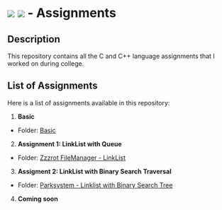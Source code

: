 # <img src="https://img.shields.io/badge/C-00599C?style=for-the-badge&logo=c&logoColor=white"> <img src="https://img.shields.io/badge/C%2B%2B-00599C?style=for-the-badge&logo=c%2B%2B&logoColor=white"> - Assignments

## Description
This repository contains all the C and C++ language assignments that I worked on during college.

## List of Assignments
Here is a list of assignments available in this repository:
1. **Basic**
- Folder: [Basic](Basic/)
2. **Assignment 1: LinkList with Queue**
- Folder: [Zzzrot FileManager - LinkList](Zzzrot%20FileManager%20-%20LinkList/)
3. **Assigment 2: LinkList with Binary Search Traversal**
- Folder: [Parksystem - Linklist with Binary Search Tree](Parksystem%20-%20Linklist%20with%20Binary%20Search%20Tree%20)
4. **Coming soon**

